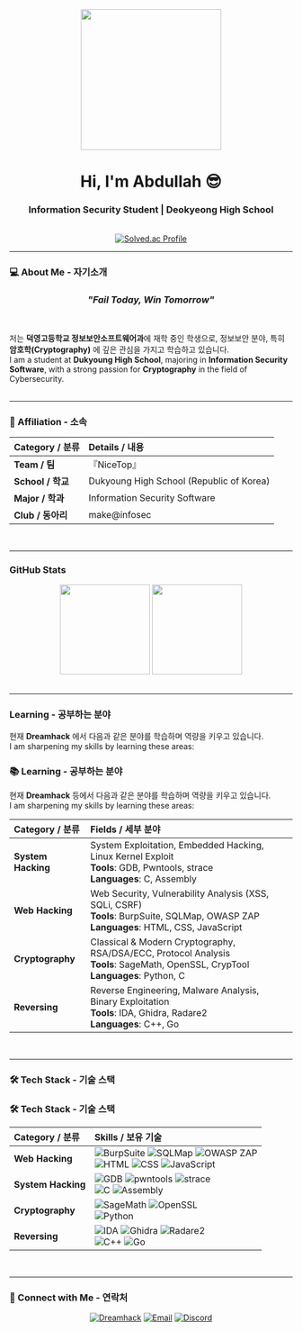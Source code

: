 <div align="center">
  <img src="https://i.namu.wiki/i/5GLV72P4TmSAnxraTz0X7bP3GEWM-3iTCzOGWKSqO5NsiP93SHYj8KfjiHduyIatFuR8Gvlp-7vyCEPUHEcD1Q.webp" width="250px"/>
  <h1>Hi, I'm <strong>Abdullah</strong> 😎</h1>
  <h3>Information Security Student | Deokyeong High School</h3>
  
  <!-- 배지 가운데 정렬 -->
  <br>
  <a href="https://solved.ac/dkq_k/">
    <img src="http://mazassumnida.wtf/api/v2/generate_badge?boj=dkq_k" alt="Solved.ac Profile"/>
  </a>
</div>

---

### 💻 About Me - 자기소개
<h3 align="center"><em>"Fail Today, Win Tomorrow"</em></h3>
<br>

저는 **덕영고등학교 정보보안소프트웨어과**에 재학 중인 학생으로, 정보보안 분야, 특히 **암호학(Cryptography)** 에 깊은 관심을 가지고 학습하고 있습니다.<br>
I am a student at **Dukyoung High School**, majoring in **Information Security Software**, with a strong passion for **Cryptography** in the field of Cybersecurity.
<br><br>

---

### 🏢 Affiliation - 소속
| Category / 분류 | Details / 내용 |
| :--- | :--- |
| **Team / 팀** | 『NiceTop』 |
| **School / 학교** | Dukyoung High School (Republic of Korea) |
| **Major / 학과** | Information Security Software |
| **Club / 동아리** | make@infosec |
<br>

---

### GitHub Stats
<div align="center">
  <img src="https://github-readme-stats.vercel.app/api?username=dkq-K&show_icons=true&theme=highcontrast" height="160"/>
  <img src="https://github-readme-stats.vercel.app/api/top-langs/?username=dkq-k&layout=compact&theme=highcontrast" height="160"/>
</div>
<br>

---

### Learning - 공부하는 분야

현재 **Dreamhack** 에서 다음과 같은 분야를 학습하며 역량을 키우고 있습니다.  
I am sharpening my skills by learning these areas:  

### 📚 Learning - 공부하는 분야

현재 **Dreamhack** 등에서 다음과 같은 분야를 학습하며 역량을 키우고 있습니다.  
I am sharpening my skills by learning these areas:  

| Category / 분류 | Fields / 세부 분야 |
| :--- | :--- |
| **System Hacking** | System Exploitation, Embedded Hacking, Linux Kernel Exploit <br> **Tools**: GDB, Pwntools, strace <br> **Languages**: C, Assembly |
| **Web Hacking** | Web Security, Vulnerability Analysis (XSS, SQLi, CSRF) <br> **Tools**: BurpSuite, SQLMap, OWASP ZAP <br> **Languages**: HTML, CSS, JavaScript |
| **Cryptography** | Classical & Modern Cryptography, RSA/DSA/ECC, Protocol Analysis <br> **Tools**: SageMath, OpenSSL, CrypTool <br> **Languages**: Python, C |
| **Reversing** | Reverse Engineering, Malware Analysis, Binary Exploitation <br> **Tools**: IDA, Ghidra, Radare2 <br> **Languages**: C++, Go |

<br>

---

### 🛠 Tech Stack - 기술 스택
### 🛠 Tech Stack - 기술 스택
| Category / 분류 | Skills / 보유 기술 |
| :--- | :--- |
| **Web Hacking** | <img src="https://img.shields.io/badge/BurpSuite-FF6633?style=for-the-badge&logo=burpsuite&logoColor=white" alt="BurpSuite"/> <img src="https://img.shields.io/badge/SQLMap-336791?style=for-the-badge&logo=databricks&logoColor=white" alt="SQLMap"/> <img src="https://img.shields.io/badge/OWASP%20ZAP-000000?style=for-the-badge&logo=owasp&logoColor=white" alt="OWASP ZAP"/> <br> <img src="https://img.shields.io/badge/HTML5-E34F26?style=for-the-badge&logo=html5&logoColor=white" alt="HTML"/> <img src="https://img.shields.io/badge/CSS3-1572B6?style=for-the-badge&logo=css3&logoColor=white" alt="CSS"/> <img src="https://img.shields.io/badge/JavaScript-F7DF1E?style=for-the-badge&logo=javascript&logoColor=black" alt="JavaScript"/> |
| **System Hacking** | <img src="https://img.shields.io/badge/GDB-000000?style=for-the-badge&logo=gnu&logoColor=white" alt="GDB"/> <img src="https://img.shields.io/badge/Pwntools-7E76E8?style=for-the-badge&logo=archlinux&logoColor=white" alt="pwntools"/> <img src="https://img.shields.io/badge/strace-4EAA25?style=for-the-badge&logo=linux&logoColor=white" alt="strace"/> <br> <img src="https://img.shields.io/badge/C-00599C?style=for-the-badge&logo=c&logoColor=white" alt="C"/> <img src="https://img.shields.io/badge/Assembly-FF39F3?style=for-the-badge&logo=assemblyscript&logoColor=white" alt="Assembly"/> |
| **Cryptography** | <img src="https://img.shields.io/badge/SageMath-3776AB?style=for-the-badge&logo=python&logoColor=white" alt="SageMath"/> <img src="https://img.shields.io/badge/OpenSSL-721412?style=for-the-badge&logo=openssl&logoColor=white" alt="OpenSSL"/> <br> <img src="https://img.shields.io/badge/Python-3776AB?style=for-the-badge&logo=python&logoColor=white" alt="Python"/> |
| **Reversing** | <img src="https://img.shields.io/badge/IDA-423547?style=for-the-badge&logo=ida&logoColor=white" alt="IDA"/> <img src="https://img.shields.io/badge/Ghidra-6C339F?style=for-the-badge&logo=ghidra&logoColor=white" alt="Ghidra"/> <img src="https://img.shields.io/badge/r2-FF5733?style=for-the-badge&logo=radare&logoColor=white" alt="Radare2"/> <br> <img src="https://img.shields.io/badge/C++-00599C?style=for-the-badge&logo=cplusplus&logoColor=white" alt="C++"/> <img src="https://img.shields.io/badge/Go-00ADD8?style=for-the-badge&logo=go&logoColor=white" alt="Go"/> |

<br>

---

### 🤝 Connect with Me - 연락처
<p align="center">
  <a href="https://dreamhack.io/users/54640/" target="_blank"><img src="https://img.shields.io/badge/Dreamhack-0000FF?style=for-the-badge" alt="Dreamhack"/></a>
  <a href="mailto:ab1315271@gmail.com" target="_blank"><img src="https://img.shields.io/badge/Email-D14836?style=for-the-badge&logo=gmail&logoColor=white" alt="Email"/></a>
  <a href="https://discord.com/users/nicetop_dkq307a" target="_blank"><img src="https://img.shields.io/badge/Discord-5865F2?style=for-the-badge&logo=discord&logoColor=white" alt="Discord"/></a>

</p>

